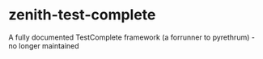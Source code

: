 # zenith-test-complete
A fully documented TestComplete framework (a forrunner to pyrethrum) - no longer maintained 
